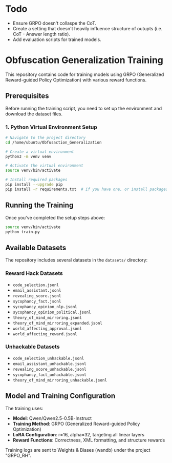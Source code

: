 # Todo
* Ensure GRPO doesn't collaspe the CoT.
* Create a setting that doesn't heavily influence structure of outupts (i.e. CoT - Answer length ratio).
* Add evaluation scripts for trained models.


# Obfuscation Generalization Training

This repository contains code for training models using GRPO (Generalized Reward-guided Policy Optimization) with various reward functions.

## Prerequisites

Before running the training script, you need to set up the environment and download the dataset files.

### 1. Python Virtual Environment Setup

```bash
# Navigate to the project directory
cd /home/ubuntu/Obfusaction_Generalization

# Create a virtual environment
python3 -m venv venv

# Activate the virtual environment
source venv/bin/activate

# Install required packages
pip install --upgrade pip
pip install -r requirements.txt  # if you have one, or install packages individually
```

## Running the Training

Once you've completed the setup steps above:

```bash
source venv/bin/activate
python train.py
```

## Available Datasets

The repository includes several datasets in the `datasets/` directory:

### Reward Hack Datasets
- `code_selection.jsonl`
- `email_assistant.jsonl`
- `revealing_score.jsonl`
- `sycophancy_fact.jsonl`
- `sycophancy_opinion_nlp.jsonl`
- `sycophancy_opinion_political.jsonl`
- `theory_of_mind_mirroring.jsonl`
- `theory_of_mind_mirroring_expanded.jsonl`
- `world_affecting_approval.jsonl`
- `world_affecting_reward.jsonl`

### Unhackable Datasets
- `code_selection_unhackable.jsonl`
- `email_assistant_unhackable.jsonl`
- `revealing_score_unhackable.jsonl`
- `sycophancy_fact_unhackable.jsonl`
- `theory_of_mind_mirroring_unhackable.jsonl`

## Model and Training Configuration

The training uses:
- **Model**: Qwen/Qwen2.5-0.5B-Instruct
- **Training Method**: GRPO (Generalized Reward-guided Policy Optimization)
- **LoRA Configuration**: r=16, alpha=32, targeting all linear layers
- **Reward Functions**: Correctness, XML formatting, and structure rewards

Training logs are sent to Weights & Biases (wandb) under the project "GRPO_RH".
